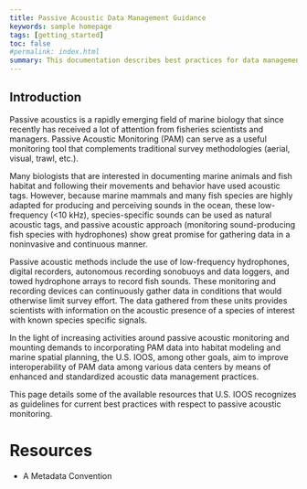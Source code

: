 ```yaml
---
title: Passive Acoustic Data Management Guidance
keywords: sample homepage
tags: [getting_started]
toc: false
#permalink: index.html
summary: This documentation describes best practices for data management of ocean passive acoustic data.
---
```


<!--  
* TOC
{:toc}
 -->


## **Introduction**

Passive acoustics is a rapidly emerging field of marine biology that since recently has received a lot of attention from 
fisheries scientists and managers. Passive Acoustic Monitoring (PAM) can serve as a useful monitoring tool that 
complements traditional survey methodologies (aerial, visual, trawl, etc.).

Many biologists that are interested in documenting marine animals and fish habitat and following their movements and 
behavior have used acoustic tags. However, because marine mammals and many fish species are highly adapted for producing 
and perceiving sounds in the ocean, these low-frequency (<10 kHz), species-specific sounds can be used as natural 
acoustic tags, and passive acoustic approach (monitoring sound-producing fish species with hydrophones) show great 
promise for gathering data in a noninvasive and continuous manner.

Passive acoustic methods include the use of low-frequency hydrophones, digital recorders, autonomous recording sonobuoys 
and data loggers, and towed hydrophone arrays to record fish sounds. These monitoring and recording devices can 
continuously gather data in conditions that would otherwise limit survey effort. The data gathered from these units 
provides scientists with information on the acoustic presence of a species of interest with known species specific 
signals.

In the light of increasing activities around passive acoustic monitoring and mounting demands to incorporating PAM data 
into habitat modeling and marine spatial planning, the U.S. IOOS, among other goals, aim to improve interoperability of 
PAM data among various data centers by means of enhanced and standardized acoustic data management practices.

This page details some of the available resources that U.S. IOOS recognizes as guidelines for current best practices
with respect to passive acoustic monitoring.

# Resources

* A Metadata Convention

